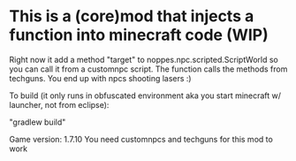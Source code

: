 # This is a (core)mod that injects a function into minecraft code (WIP)

Right now it add a method "target" to noppes.npc.scripted.ScriptWorld so you can call it from a customnpc script.
The function calls the methods from techguns. You end up with npcs shooting lasers :)

To build (it only runs in obfuscated environment aka you start minecraft w/ launcher, not from eclipse):

"gradlew build"

Game version: 1.7.10
You need customnpcs and techguns for this mod to work
